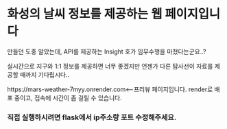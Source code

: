 # 화성의 날씨 정보를 제공하는 웹 페이지입니다
<p>만들던 도중 알았는데, API를 제공하는 Insight 호가 임무수행을 마쳤다는군요..?</p>
<p>실시간으로 지구와 1:1 정보를 제공하면 너무 좋겠지만 언젠가 다른 탐사선이 자료를 제공할 때까지 기다립시다..</p>
<p></p>
<p>https://mars-weather-7myy.onrender.com<--프리뷰 페이지입니다. render로 배포 중이고, 접속에 시간이 좀 걸릴 수 있습니다.</p>
<h3>직접 실행하시려면 flask에서 ip주소랑 포트 수정해주세요.</h3> 
